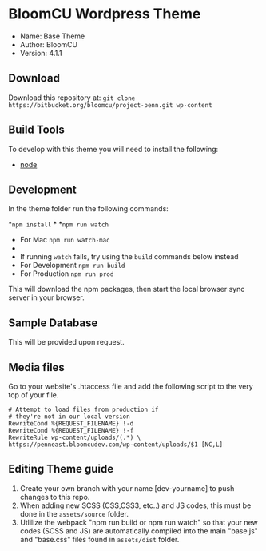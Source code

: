 # BloomCU Wordpress Theme

* Name: Base Theme
* Author: BloomCU
* Version: 4.1.1

## Download
Download this repository at:
`git clone https://bitbucket.org/bloomcu/project-penn.git wp-content`


## Build Tools
To develop with this theme you will need to install the following:

* [node](https://nodejs.org/)

## Development
In the theme folder run the following commands:

*`npm install`
*
*`npm run watch`
* For Mac `npm run watch-mac`
*
* If running `watch` fails, try using the `build` commands below instead
* For Development `npm run build`
* For Production `npm run prod`

This will download the npm packages, then start the local browser sync server in your browser.

## Sample Database
This will be provided upon request.

## Media files
Go to your website's .htaccess file and add the following script to the very top of your file.

	# Attempt to load files from production if
	# they're not in our local version
	RewriteCond %{REQUEST_FILENAME} !-d
	RewriteCond %{REQUEST_FILENAME} !-f
	RewriteRule wp-content/uploads/(.*) \
	https://penneast.bloomcudev.com/wp-content/uploads/$1 [NC,L]
	
## Editing Theme guide

1. Create your own branch with your name [dev-yourname] to push changes to this repo. 
2. When adding new SCSS (CSS,CSS3, etc..) and JS codes, this must be done in the `assets/source` folder. 
3. Utlilize the webpack "npm run build or npm run watch" 
   so that your new codes (SCSS and JS) are automatically compiled into the main "base.js" and "base.css" files found in `assets/dist` folder.